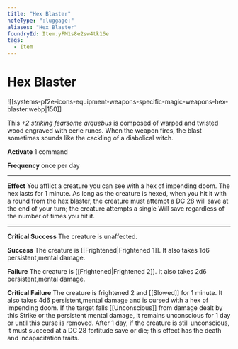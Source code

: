 ```yaml
---
title: "Hex Blaster"
noteType: ":luggage:"
aliases: "Hex Blaster"
foundryId: Item.yFM1s8e2sw4tk16e
tags:
  - Item
---
```


# Hex Blaster
![[systems-pf2e-icons-equipment-weapons-specific-magic-weapons-hex-blaster.webp|150]]

This _+2 striking fearsome arquebus_ is composed of warped and twisted wood engraved with eerie runes. When the weapon fires, the blast sometimes sounds like the cackling of a diabolical witch.

**Activate** 1 command

**Frequency** once per day

* * *

**Effect** You afflict a creature you can see with a hex of impending doom. The hex lasts for 1 minute. As long as the creature is hexed, when you hit it with a round from the hex blaster, the creature must attempt a DC 28 will save at the end of your turn; the creature attempts a single Will save regardless of the number of times you hit it.

* * *

**Critical Success** The creature is unaffected.

**Success** The creature is [[Frightened|Frightened 1]]. It also takes 1d6 persistent,mental damage.

**Failure** The creature is [[Frightened|Frightened 2]]. It also takes 2d6 persistent,mental damage.

**Critical Failure** The creature is frightened 2 and [[Slowed]] for 1 minute. It also takes 4d6 persistent,mental damage and is cursed with a hex of impending doom. If the target falls [[Unconscious]] from damage dealt by this Strike or the persistent mental damage, it remains unconscious for 1 day or until this curse is removed. After 1 day, if the creature is still unconscious, it must succeed at a DC 28 fortitude save or die; this effect has the death and incapacitation traits.
